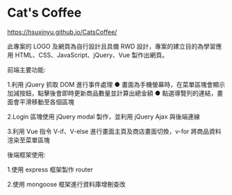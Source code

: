 # Cat's Coffee

https://hsuxinyu.github.io/CatsCoffee/

此專案的 LOGO 及網頁為自行設計且具備 RWD 設計，專案的建立目的為學習應用 HTML、CSS、JavaScript、jQuery、Vue 製作出網頁。

前端主要功能:

1.利用 jQuery 抓取 DOM 進行事件處理
	● 畫面為手機螢幕時，在菜單區塊會顯示加減按鈕，點擊後會即時更新商品數量並計算出總金額
	● 點選導覽列的連結，畫面會平滑移動至各個區塊

2.Login 區塊使用 jQuery modal 製作，並利用 jQuery Ajax 與後端連線

3.利用 Vue 指令 V-if、V-else 進行畫面主頁及商店畫面切換，v-for 將商品資料渲染至菜單區塊

後端框架使用:

1.使用 express 框架製作 router

2.使用 mongoose 框架進行資料庫增刪查改
